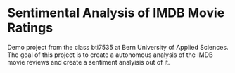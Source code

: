 ﻿# Sentimental Analysis of IMDB Movie Ratings
Demo project from the class bti7535 at Bern University of Applied Sciences.
The goal of this project is to create a autonomous analysis of the IMDB movie reviews and create a sentiment analyisis out of it.
